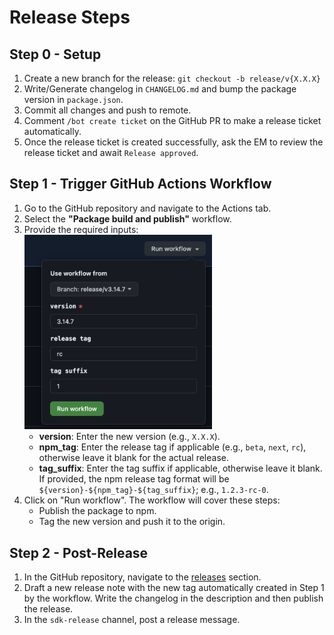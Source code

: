 # Release Steps

## Step 0 - Setup
1. Create a new branch for the release: `git checkout -b release/v{X.X.X}`
2. Write/Generate changelog in `CHANGELOG.md` and bump the package version in `package.json`.
3. Commit all changes and push to remote.
4. Comment `/bot create ticket` on the GitHub PR to make a release ticket automatically.
5. Once the release ticket is created successfully, ask the EM to review the release ticket and await `Release approved`.

## Step 1 - Trigger GitHub Actions Workflow
1. Go to the GitHub repository and navigate to the Actions tab.
2. Select the **"Package build and publish"** workflow.
3. Provide the required inputs:
   <img width="300px" src="./screenshots/workflow-guide.png" alt="workflow-guide" />
   - **version**: Enter the new version (e.g., `X.X.X`).
   - **npm_tag**: Enter the release tag if applicable (e.g., `beta`, `next`, `rc`), otherwise leave it blank for the actual release.
   - **tag_suffix**: Enter the tag suffix if applicable, otherwise leave it blank. If provided, the npm release tag format will be `${version}-${npm_tag}-${tag_suffix}`; e.g., `1.2.3-rc-0`.
4. Click on "Run workflow". The workflow will cover these steps:
   - Publish the package to npm.
   - Tag the new version and push it to the origin.

## Step 2 - Post-Release
1. In the GitHub repository, navigate to the [releases](https://github.com/sendbird/sendbird-uikit-react/releases) section.
2. Draft a new release note with the new tag automatically created in Step 1 by the workflow. Write the changelog in the description and then publish the release.
3. In the `sdk-release` channel, post a release message.


